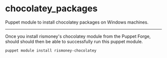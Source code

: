 chocolatey_packages
===================

Puppet module to install chocolatey packages on Windows machines.


---------------------------------------------------------------------


Once you install rismoney's chocolatey module from the Puppet Forge, should should then be able to successfully run 
this puppet module.



```bash
puppet module install rismoney-chocolatey
```
